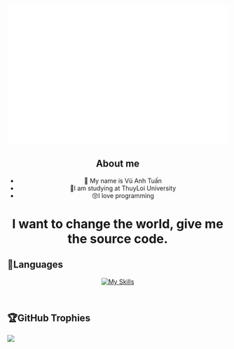 <a href="#" target="_blank">
  <img src="moonn85.svg" width="1200" alt="moonn85" />
</a>

## <div align="center"> About me</div>  
  

- <div align="center">🔭 My name is Vũ Anh Tuấn</div>  
   
- <div align="center">🏫I am studying at ThuyLoi University</div>  
  
- <div align="center">😚I love programming </div>  
  
<div align="center">

<h1 align="center">I want to change the world, give me the source code.</h1>

 </div>  

## 📖Languages 

<div align="center">

[![My Skills](https://skillicons.dev/icons?i=html,css,cpp,c,java,python,wordpress,vscode,stackoverflow,ps,github&perline=11)]()

</br>
</div>

## 🏆GitHub Trophies
![](https://github-trophies.vercel.app/?username=moonn85&theme=radical&no-frame=false&no-bg=false&margin-w=4)
